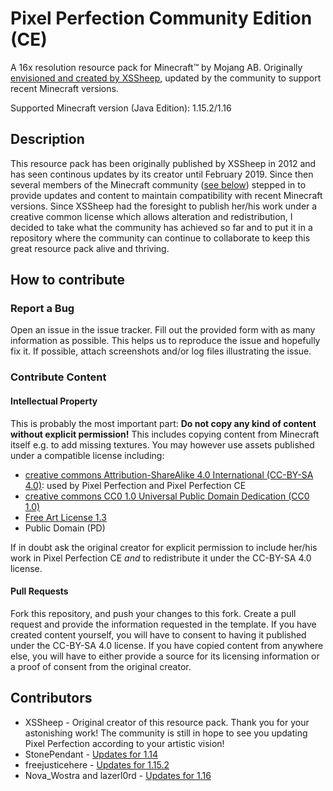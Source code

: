 # Pixel Perfection Community Edition (CE)

A 16x resolution resource pack for Minecraft™ by Mojang AB. Originally [envisioned and created by XSSheep](https://www.minecraftforum.net/forums/mapping-and-modding-java-edition/resource-packs/1242533-pixel-perfection-now-with-polar-bears-1-11), updated by the community to support recent Minecraft versions.

Supported Minecraft version (Java Edition): 1.15.2/1.16

## Description

This resource pack has been originally published by XSSheep in 2012 and has seen continous updates by its creator until February 2019. Since then several members of the Minecraft community ([see below](#contributors)) stepped in to provide updates and content to maintain compatibility with recent Minecraft versions. Since XSSheep had the foresight to publish her/his work under a creative common license which allows alteration and redistribution, I decided to take what the community has achieved so far and to put it in a repository where the community can continue to collaborate to keep this great resource pack alive and thriving.

## How to contribute

### Report a Bug

Open an issue in the issue tracker. Fill out the provided form with as many information as possible. This helps us to reproduce the issue and hopefully fix it. If possible, attach screenshots and/or log files illustrating the issue.

### Contribute Content

#### Intellectual Property

This is probably the most important part: **Do not copy any kind of content without explicit permission!** This includes copying content from Minecraft itself e.g. to add missing textures. You may however use assets published under a compatible license including:

* [creative commons Attribution-ShareAlike 4.0 International (CC-BY-SA 4.0)](https://creativecommons.org/licenses/by-sa/4.0/deed.en): used by Pixel Perfection and Pixel Perfection CE
* [creative commons CC0 1.0 Universal Public Domain Dedication (CC0 1.0)](https://creativecommons.org/publicdomain/zero/1.0/deed.en)
* [Free Art License 1.3](http://artlibre.org/licence/lal/en/)
* Public Domain (PD)

If in doubt ask the original creator for explicit permission to include her/his work in Pixel Perfection CE *and* to redistribute it under the CC-BY-SA 4.0 license.

#### Pull Requests

Fork this repository, and push your changes to this fork. Create a pull request and provide the information requested in the template. If you have created content yourself, you will have to consent to having it published under the CC-BY-SA 4.0 license. If you have copied content from anywhere else, you will have to either provide a source for its licensing information or a proof of consent from the original creator.

## Contributors

* XSSheep - Original creator of this resource pack. Thank you for your astonishing work! The community is still in hope to see you updating Pixel Perfection according to your artistic vision!
* StonePendant - [Updates for 1.14](https://www.minecraftforum.net/forums/mapping-and-modding-java-edition/resource-packs/1242533-pixel-perfection-now-with-polar-bears-1-11?comment=2258)
* freejusticehere - [Updates for 1.15.2](https://www.minecraftforum.net/forums/mapping-and-modding-java-edition/resource-packs/1242533-pixel-perfection-now-with-polar-bears-1-11?comment=2264)
* Nova_Wostra and lazerl0rd - [Updates for 1.16](https://www.minecraftforum.net/forums/mapping-and-modding-java-edition/resource-packs/1242533-pixel-perfection-now-with-polar-bears-1-11?comment=2275)
